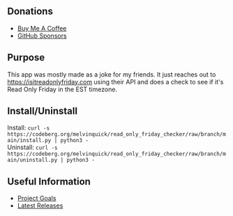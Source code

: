 ## Donations

- [Buy Me A Coffee](https://www.buymeacoffee.com/KingKairos)
- [GitHub Sponsors](https://github.com/sponsors/melvinquick)

## Purpose

This app was mostly made as a joke for my friends. It just reaches out to https://isitreadonlyfriday.com using their API and does a check to see if it's Read Only Friday in the EST timezone.

## Install/Uninstall

Install: `curl -s https://codeberg.org/melvinquick/read_only_friday_checker/raw/branch/main/install.py | python3 -`  
Uninstall: `curl -s https://codeberg.org/melvinquick/read_only_friday_checker/raw/branch/main/uninstall.py | python3 -`

## Useful Information

- [Project Goals](https://codeberg.org/melvinquick/read_only_friday_checker/projects/14093)
- [Latest Releases](https://pypi.org/project/read_only_friday_checker/)
